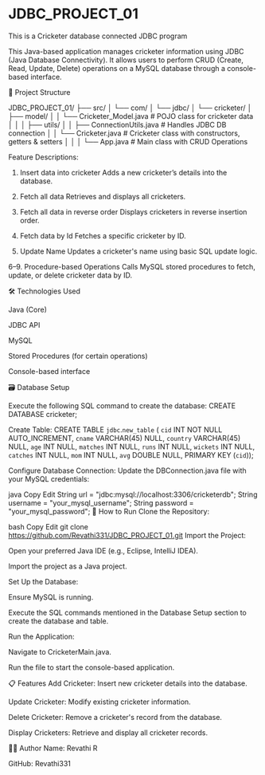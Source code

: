 # JDBC_PROJECT_01

This is a Cricketer database connected JDBC program

This Java-based application manages cricketer information using JDBC (Java Database Connectivity). It allows users to perform CRUD (Create, Read, Update, Delete) operations on a MySQL database through a console-based interface.

📁 Project Structure

JDBC_PROJECT_01/
├── src/
│   └── com/
│       └── jdbc/
│           └── cricketer/
│               ├── model/
│               │   └── Cricketer_Model.java      # POJO class for cricketer data
│               │
│               ├── utils/
│               │   ├── ConnectionUtils.java      # Handles JDBC DB connection
│               │   └── Cricketer.java            # Cricketer class with constructors, getters & setters
│               │
│               └── App.java                      # Main class with CRUD Operations


Feature Descriptions:

1. Insert data into cricketer
Adds a new cricketer’s details into the database.

2. Fetch all data
Retrieves and displays all cricketers.

3. Fetch all data in reverse order
Displays cricketers in reverse insertion order.

4. Fetch data by Id
Fetches a specific cricketer by ID.

5. Update Name
Updates a cricketer's name using basic SQL update logic.

6–9. Procedure-based Operations
Calls MySQL stored procedures to fetch, update, or delete cricketer data by ID.

🛠️ Technologies Used

Java (Core)

JDBC API

MySQL

Stored Procedures (for certain operations)

Console-based interface

🗃️ Database Setup

Execute the following SQL command to create the database:
CREATE DATABASE cricketer;
  
Create Table:
CREATE TABLE `jdbc`.`new_table` (
  `cid` INT NOT NULL AUTO_INCREMENT,
  `cname` VARCHAR(45) NULL,
  `country` VARCHAR(45) NULL,
  `age` INT NULL,
  `matches` INT NULL,
  `runs` INT NULL,
  `wickets` INT NULL,
  `catches` INT NULL,
  `mom` INT NULL,
  `avg` DOUBLE NULL,
  PRIMARY KEY (`cid`));
  
Configure Database Connection:
Update the DBConnection.java file with your MySQL credentials:

java
Copy
Edit
String url = "jdbc:mysql://localhost:3306/cricketerdb";
String username = "your_mysql_username";
String password = "your_mysql_password";
🚀 How to Run
Clone the Repository:

bash
Copy
Edit
git clone https://github.com/Revathi331/JDBC_PROJECT_01.git
Import the Project:

Open your preferred Java IDE (e.g., Eclipse, IntelliJ IDEA).

Import the project as a Java project.

Set Up the Database:

Ensure MySQL is running.

Execute the SQL commands mentioned in the Database Setup section to create the database and table.

Run the Application:

Navigate to CricketerMain.java.

Run the file to start the console-based application.

📋 Features
Add Cricketer: Insert new cricketer details into the database.

Update Cricketer: Modify existing cricketer information.

Delete Cricketer: Remove a cricketer's record from the database.

Display Cricketers: Retrieve and display all cricketer records.

🧑‍💻 Author
Name: Revathi R

GitHub: Revathi331
